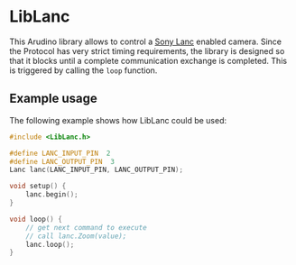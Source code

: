 # LibLanc

This Arudino library allows to control a [Sony Lanc](http://www.boehmel.de/lanc) enabled camera. Since the Protocol has very strict timing requirements, the library is designed so that it blocks until a complete communication exchange is completed. This is triggered by calling the `loop` function.

## Example usage

The following example shows how LibLanc could be used:

```c++
#include <LibLanc.h>

#define LANC_INPUT_PIN  2
#define LANC_OUTPUT_PIN  3
Lanc lanc(LANC_INPUT_PIN, LANC_OUTPUT_PIN);

void setup() {
    lanc.begin();
}

void loop() {
    // get next command to execute
    // call lanc.Zoom(value);
    lanc.loop();
}
```
